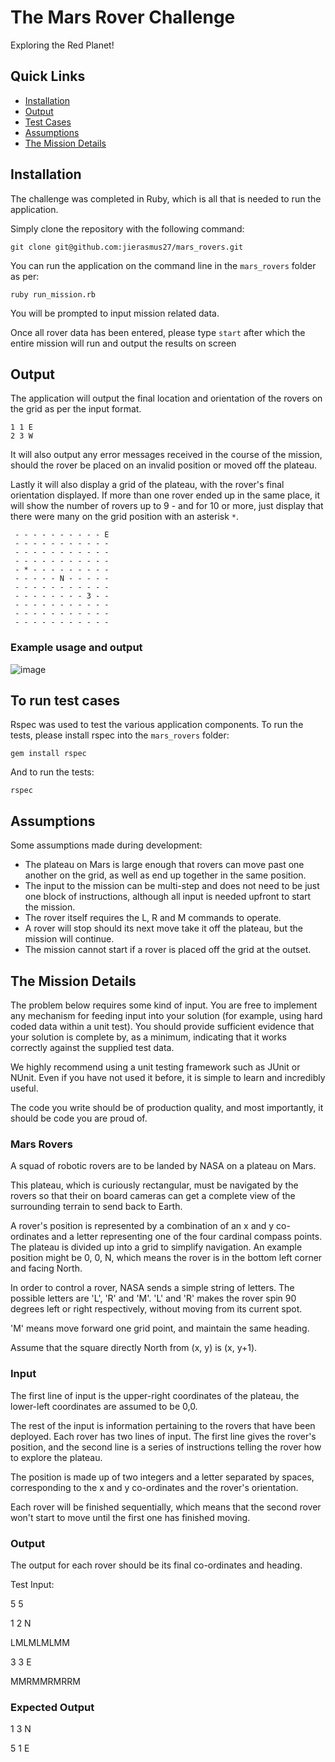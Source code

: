 # The Mars Rover Challenge

Exploring the Red Planet!

## Quick Links
* [Installation](#installation)
* [Output](#output)
* [Test Cases](#test_cases)
* [Assumptions](#assumptions)
* [The Mission Details](#mission_details)


<a name="installation"/>

## Installation

The challenge was completed in Ruby, which is all that is needed to run the application.

Simply clone the repository with the following command:

```
git clone git@github.com:jierasmus27/mars_rovers.git
```

You can run the application on the command line in the `mars_rovers` folder as per:

```
ruby run_mission.rb
```

You will be prompted to input mission related data. 

Once all rover data has been entered, please type `start` after which the entire mission will run and output the results on screen

<a name="output"/>

## Output

The application will output the final location and orientation of the rovers on the grid as per the input format.
```
1 1 E
2 3 W
```
It will also output any error messages received in the course of the mission, should the rover be placed on an invalid position or moved off the plateau.

Lastly it will also display a grid of the plateau, with the rover's final orientation displayed. If more than one rover ended up in the same place, it will show the number of rovers up to 9 - and for 10 or more, just display that there were many on the grid position with an asterisk `*`.
```
 - - - - - - - - - - E
 - - - - - - - - - - -
 - - - - - - - - - - -
 - - - - - - - - - - -
 - * - - - - - - - - -
 - - - - - N - - - - -
 - - - - - - - - - - -
 - - - - - - - - 3 - -
 - - - - - - - - - - -
 - - - - - - - - - - -
 - - - - - - - - - - -
 ```


### Example usage and output

![image](https://user-images.githubusercontent.com/2363917/155939923-650ecbb1-4ad0-4730-abc1-b50e58479f1a.png)

<a name="test_cases"/>

## To run test cases

Rspec was used to test the various application components. To run the tests, please install rspec into the `mars_rovers` folder:

```
gem install rspec
```
And to run the tests:
```
rspec
```
<a name="assumptions"/>

## Assumptions

Some assumptions made during development:
* The plateau on Mars is large enough that rovers can move past one another on the grid, as well as end up together in the same position.
* The input to the mission can be multi-step and does not need to be just one block of instructions, although all input is needed upfront to start the mission.
* The rover itself requires the L, R and M commands to operate.
* A rover will stop should its next move take it off the plateau, but the mission will continue.
* The mission cannot start if a rover is placed off the grid at the outset.

<a name="mission_details"/>

## The Mission Details

The problem below requires some kind of input. You are free to implement any mechanism for feeding input into your solution (for example, using hard coded data within a unit test). You should provide sufficient evidence that your solution is complete by, as a minimum, indicating that it works correctly against the supplied test data.

We highly recommend using a unit testing framework such as JUnit or NUnit. Even if you have not used it before, it is simple to learn and incredibly useful.

The code you write should be of production quality, and most importantly, it should be code you are proud of.

### Mars Rovers

A squad of robotic rovers are to be landed by NASA on a plateau on Mars.

This plateau, which is curiously rectangular, must be navigated by the rovers so that their on board cameras can get a complete view of the surrounding terrain to send back to Earth.

A rover's position is represented by a combination of an x and y co-ordinates and a letter representing one of the four cardinal compass points. The plateau is divided up into a grid to simplify navigation. An example position might be 0, 0, N, which means the rover is in the bottom left corner and facing North.

In order to control a rover, NASA sends a simple string of letters. The possible letters are 'L', 'R' and 'M'. 'L' and 'R' makes the rover spin 90 degrees left or right respectively, without moving from its current spot.

'M' means move forward one grid point, and maintain the same heading.

Assume that the square directly North from (x, y) is (x, y+1).

### Input

The first line of input is the upper-right coordinates of the plateau, the lower-left coordinates are assumed to be 0,0.

The rest of the input is information pertaining to the rovers that have been deployed. Each rover has two lines of input. The first line gives the rover's position, and the second line is a series of instructions telling the rover how to explore the plateau.

The position is made up of two integers and a letter separated by spaces, corresponding to the x and y co-ordinates and the rover's orientation.

Each rover will be finished sequentially, which means that the second rover won't start to move until the first one has finished moving.

### Output

The output for each rover should be its final co-ordinates and heading.

Test Input:

5 5

1 2 N

LMLMLMLMM

3 3 E

MMRMMRMRRM

### Expected Output

1 3 N

5 1 E




